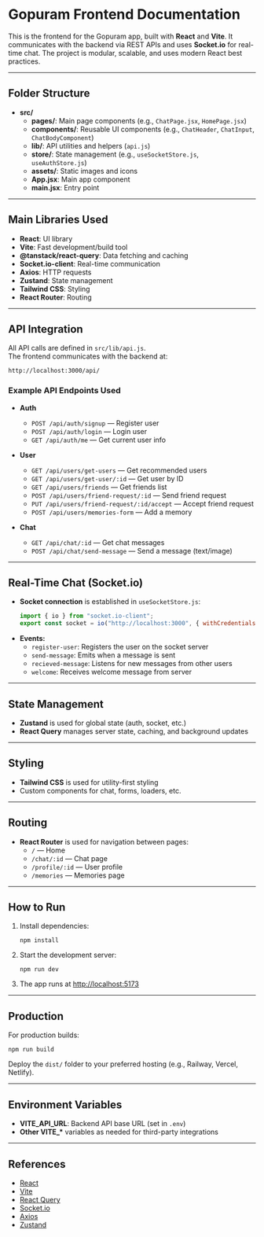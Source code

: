 # Gopuram Frontend Documentation

This is the frontend for the Gopuram app, built with **React** and **Vite**. It communicates with the backend via REST APIs and uses **Socket.io** for real-time chat. The project is modular, scalable, and uses modern React best practices.

---

## Folder Structure

- **src/**
  - **pages/**: Main page components (e.g., `ChatPage.jsx`, `HomePage.jsx`)
  - **components/**: Reusable UI components (e.g., `ChatHeader`, `ChatInput`, `ChatBodyComponent`)
  - **lib/**: API utilities and helpers (`api.js`)
  - **store/**: State management (e.g., `useSocketStore.js`, `useAuthStore.js`)
  - **assets/**: Static images and icons
  - **App.jsx**: Main app component
  - **main.jsx**: Entry point

---

## Main Libraries Used

- **React**: UI library
- **Vite**: Fast development/build tool
- **@tanstack/react-query**: Data fetching and caching
- **Socket.io-client**: Real-time communication
- **Axios**: HTTP requests
- **Zustand**: State management
- **Tailwind CSS**: Styling
- **React Router**: Routing

---

## API Integration

All API calls are defined in `src/lib/api.js`.  
The frontend communicates with the backend at:

```
http://localhost:3000/api/
```

### Example API Endpoints Used

- **Auth**

  - `POST /api/auth/signup` — Register user
  - `POST /api/auth/login` — Login user
  - `GET /api/auth/me` — Get current user info

- **User**

  - `GET /api/users/get-users` — Get recommended users
  - `GET /api/users/get-user/:id` — Get user by ID
  - `GET /api/users/friends` — Get friends list
  - `POST /api/users/friend-request/:id` — Send friend request
  - `PUT /api/users/friend-request/:id/accept` — Accept friend request
  - `POST /api/users/memories-form` — Add a memory

- **Chat**
  - `GET /api/chat/:id` — Get chat messages
  - `POST /api/chat/send-message` — Send a message (text/image)

---

## Real-Time Chat (Socket.io)

- **Socket connection** is established in `useSocketStore.js`:
  ```js
  import { io } from "socket.io-client";
  export const socket = io("http://localhost:3000", { withCredentials: true });
  ```
- **Events:**
  - `register-user`: Registers the user on the socket server
  - `send-message`: Emits when a message is sent
  - `recieved-message`: Listens for new messages from other users
  - `welcome`: Receives welcome message from server

---

## State Management

- **Zustand** is used for global state (auth, socket, etc.)
- **React Query** manages server state, caching, and background updates

---

## Styling

- **Tailwind CSS** is used for utility-first styling
- Custom components for chat, forms, loaders, etc.

---

## Routing

- **React Router** is used for navigation between pages:
  - `/` — Home
  - `/chat/:id` — Chat page
  - `/profile/:id` — User profile
  - `/memories` — Memories page

---

## How to Run

1. Install dependencies:
   ```
   npm install
   ```
2. Start the development server:
   ```
   npm run dev
   ```
3. The app runs at [http://localhost:5173](http://localhost:5173)

---

## Production

For production builds:

```
npm run build
```

Deploy the `dist/` folder to your preferred hosting (e.g., Railway, Vercel, Netlify).

---

## Environment Variables

- **VITE_API_URL**: Backend API base URL (set in `.env`)
- **Other VITE\_\*** variables as needed for third-party integrations

---

## References

- [React](https://react.dev/)
- [Vite](https://vitejs.dev/)
- [React Query](https://tanstack.com/query/latest)
- [Socket.io](https://socket.io/)
- [Axios](https://axios-http.com/)
- [Zustand](https://zustand-demo.pmnd.rs/)
